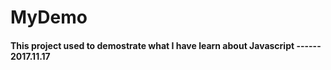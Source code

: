 # MyDemo

#### This project used to demostrate what I have learn about Javascript   ------ 2017.11.17
